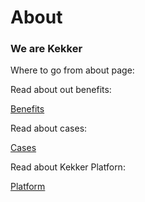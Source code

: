 # About

### We are Kekker

Where to go from about page:

Read about out benefits: 

[ Benefits ](/about/benefits.html)

Read about cases:

[Cases](/about/cases.html)

Read about Kekker Platforn:

[Platform](/about/platform.html)

